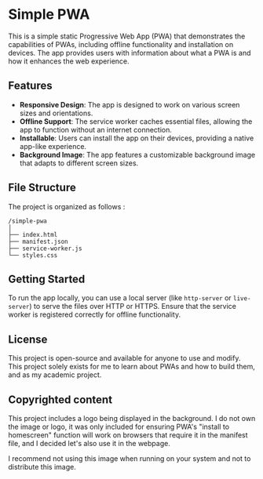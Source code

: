 # Simple PWA

This is a simple static Progressive Web App (PWA) that demonstrates the capabilities of PWAs, including offline functionality and installation on devices. The app provides users with information about what a PWA is and how it enhances the web experience.

## Features

- **Responsive Design**: The app is designed to work on various screen sizes and orientations.
- **Offline Support**: The service worker caches essential files, allowing the app to function without an internet connection.
- **Installable**: Users can install the app on their devices, providing a native app-like experience.
- **Background Image**: The app features a customizable background image that adapts to different screen sizes.

## File Structure

The project is organized as follows :
```
/simple-pwa
│
├── index.html
├── manifest.json
├── service-worker.js
└── styles.css
```
## Getting Started

To run the app locally, you can use a local server (like `http-server` or `live-server`) to serve the files over HTTP or HTTPS. Ensure that the service worker is registered correctly for offline functionality.

## License

This project is open-source and available for anyone to use and modify.
This project solely exists for me to learn about PWAs and how to build them, and as my academic project.

## Copyrighted content

This project includes a logo being displayed in the background. I do not own the image or logo, it was only included for ensuring PWA's "install to homescreen" function will work on browsers that require it in the manifest file, and I decided let's also use it in the webpage.

I recommend not using this image when running on your system and not to distribute this image.
